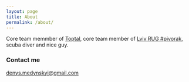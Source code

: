 ```yaml
---
layout: page
title: About
permalink: /about/
---
```


Core team memmber of [Toptal](https://www.toptal.com/), core team member of [Lviv RUG #pivorak](https://pivorak.com/about), scuba diver and nice guy.

### Contact me

[denys.medynskyi@gmail.com](mailto:denys.medynskyi@gmail.com)

